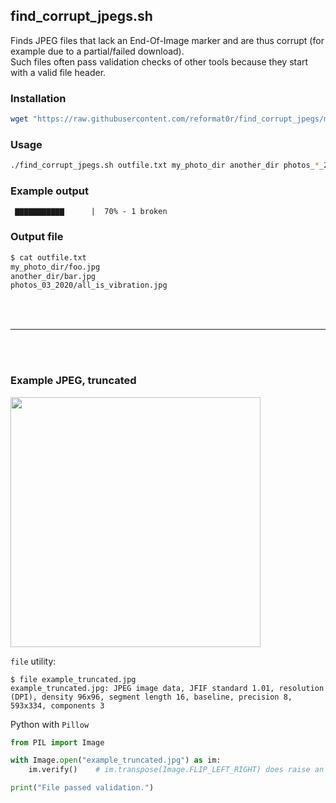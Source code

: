 ## find_corrupt_jpegs.sh

Finds JPEG files that lack an End-Of-Image marker and are thus corrupt (for example due to a partial/failed download).  
Such files often pass validation checks of other tools because they start with a valid file header.

### Installation

```bash
wget "https://raw.githubusercontent.com/reformat0r/find_corrupt_jpegs/master/find_corrupt_jpegs.sh" && chmod +x find_corrupt_jpegs.sh
```



### Usage

```bash
./find_corrupt_jpegs.sh outfile.txt my_photo_dir another_dir photos_*_2020
```


### Example output

```
 ▇▇▇▇▇▇▇▇▇▇▇      |  70% - 1 broken
```

### Output file

```bash
$ cat outfile.txt
my_photo_dir/foo.jpg
another_dir/bar.jpg
photos_03_2020/all_is_vibration.jpg
```

<br/><br/>


----

<br/><br/>



### Example JPEG, truncated

<img src="example_truncated.jpg" width="400">

`file` utility:
```
$ file example_truncated.jpg 
example_truncated.jpg: JPEG image data, JFIF standard 1.01, resolution (DPI), density 96x96, segment length 16, baseline, precision 8, 593x334, components 3
```

Python with `Pillow`
```python
from PIL import Image

with Image.open("example_truncated.jpg") as im:
    im.verify()    # im.transpose(Image.FLIP_LEFT_RIGHT) does raise an exception

print("File passed validation.")
```
